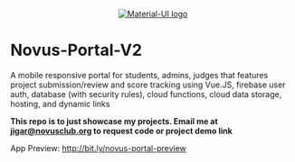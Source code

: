 <p align="center">
  <a href="https://material-ui.com/" rel="noopener" target="_blank"><img src="https://i.imgur.com/Rexh0GE.png" alt="Material-UI logo"></a></p>
</p>

# Novus-Portal-V2
A mobile responsive portal for students, admins, judges that features project submission/review and score tracking using Vue.JS, firebase user auth, database (with security rules), cloud functions, cloud data storage, hosting, and dynamic links

**This repo is to just showcase my projects. Email me at jigar@novusclub.org to request code or project demo link**

App Preview: http://bit.ly/novus-portal-preview
